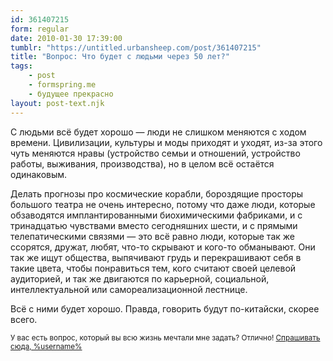 ```yaml
---
id: 361407215
form: regular
date: 2010-01-30 17:39:00
tumblr: "https://untitled.urbansheep.com/post/361407215"
title: "Вопрос: Что будет с людьми через 50 лет?"
tags:
    - post
    - formspring.me
    - будущее прекрасно
layout: post-text.njk
---
```


<p>С людьми всё будет хорошо — люди не слишком меняются с ходом времени. Цивилизации, культуры и моды приходят и уходят, из-за этого чуть меняются нравы (устройство семьи и отношений, устройство работы, выживания, производства), но в целом всё остаётся одинаковым.</p>

<p>Делать прогнозы про космические корабли, бороздящие просторы большого театра не очень интересно, потому что даже люди, которые обзаводятся имплантированными биохимическими фабриками, и с тринадцатью чувствами вместо сегодняшних шести, и с прямыми телепатическими связями — это всё равно люди, которые так же ссорятся, дружат, любят, что-то скрывают и кого-то обманывают. Они так же ищут общества, выпячивают грудь и перекрашивают себя в такие цвета, чтобы понравиться тем, кого считают своей целевой аудиторией, и так же двигаются по карьерной, социальной, интеллектуальной или самореализационной лестнице.</p>

<p>Всё с ними будет хорошо. Правда, говорить будут по-китайски, скорее всего.</p>

<p><small>У вас есть вопрос, который вы всю жизнь мечтали мне задать? Отлично! <a href="http://formspring.me/urbansheep">Спрашивать сюда, %username%</a></small></p>

